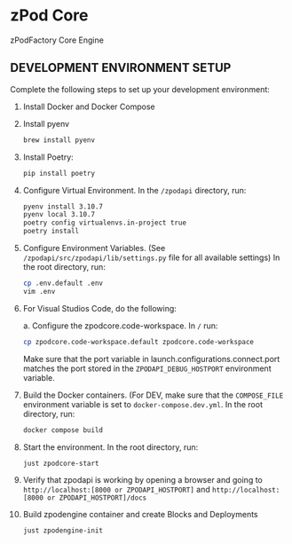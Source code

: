 # zPod Core

zPodFactory Core Engine

## DEVELOPMENT ENVIRONMENT SETUP

Complete the following steps to set up your development environment:

1. Install Docker and Docker Compose

1. Install pyenv

    ```bash
    brew install pyenv
    ```

1. Install Poetry:

    ```bash
    pip install poetry
    ```

1. Configure Virtual Environment.  In the `/zpodapi` directory, run:

    ```bash
    pyenv install 3.10.7
    pyenv local 3.10.7
    poetry config virtualenvs.in-project true
    poetry install
    ```

1. Configure Environment Variables.  (See `/zpodapi/src/zpodapi/lib/settings.py` file for all available settings)  In the root directory, run:

    ```bash
    cp .env.default .env
    vim .env
    ```

1. For Visual Studios Code, do the following:

    a. Configure the zpodcore.code-workspace.  In `/` run:

    ```bash
    cp zpodcore.code-workspace.default zpodcore.code-workspace
    ```

    Make sure that the port variable in launch.configurations.connect.port matches the port stored in the `ZPODAPI_DEBUG_HOSTPORT` environment variable.

1. Build the Docker containers.  (For DEV, make sure that the `COMPOSE_FILE` environment variable is set to `docker-compose.dev.yml`.  In the root directory, run:

    ```bash
    docker compose build
    ```

1. Start the environment.  In the root directory, run:

    ```bash
    just zpodcore-start
    ```

1. Verify that zpodapi is working by opening a browser and going to `http://localhost:[8000 or ZPODAPI_HOSTPORT]` and `http://localhost:[8000 or ZPODAPI_HOSTPORT]/docs`

1. Build zpodengine container and create Blocks and Deployments

    ```bash
    just zpodengine-init
    ```
